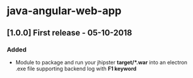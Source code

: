 # java-angular-web-app

## [1.0.0] First release - 05-10-2018

### Added

- Module to package and run your jhipster **target/*.war** into an electron .exe file supporting backend log with **F1 keyword**  
